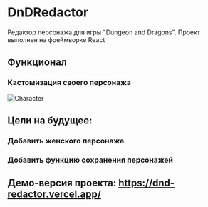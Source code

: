# DnDRedactor
  Редактор персонажа для игры "Dungeon and Dragons". Проект выполнен на фреймворке React
  
## Функционал
  
### Кастомизация своего персонажа
![Character](https://user-images.githubusercontent.com/108856788/216573317-28bcf030-79fe-4d9a-a756-eb0936fccca8.gif)

## Цели на будущее:
### Добавить женского персонажа
### Добавить функцию сохранения персонажей

## Демо-версия проекта: https://dnd-redactor.vercel.app/
